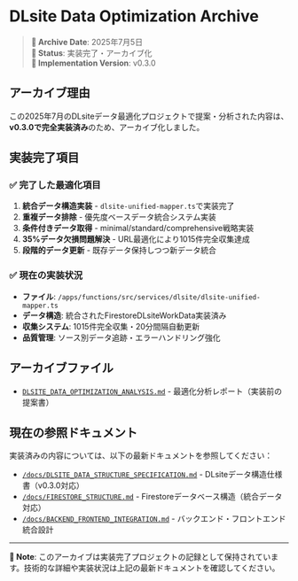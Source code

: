 # DLsite Data Optimization Archive

> **📅 Archive Date**: 2025年7月5日  
> **📝 Status**: 実装完了・アーカイブ化  
> **🔧 Implementation Version**: v0.3.0

## アーカイブ理由

この2025年7月のDLsiteデータ最適化プロジェクトで提案・分析された内容は、**v0.3.0で完全実装済み**のため、アーカイブ化しました。

## 実装完了項目

### ✅ 完了した最適化項目

1. **統合データ構造実装** - `dlsite-unified-mapper.ts`で実装完了
2. **重複データ排除** - 優先度ベースデータ統合システム実装
3. **条件付きデータ取得** - minimal/standard/comprehensive戦略実装
4. **35%データ欠損問題解決** - URL最適化により1015件完全収集達成
5. **段階的データ更新** - 既存データ保持しつつ新データ統合

### ✅ 現在の実装状況

- **ファイル**: `/apps/functions/src/services/dlsite/dlsite-unified-mapper.ts`
- **データ構造**: 統合されたFirestoreDLsiteWorkData実装済み
- **収集システム**: 1015件完全収集・20分間隔自動更新
- **品質管理**: ソース別データ追跡・エラーハンドリング強化

## アーカイブファイル

- [`DLSITE_DATA_OPTIMIZATION_ANALYSIS.md`](./DLSITE_DATA_OPTIMIZATION_ANALYSIS.md) - 最適化分析レポート（実装前の提案書）

## 現在の参照ドキュメント

実装済みの内容については、以下の最新ドキュメントを参照してください：

- [`/docs/DLSITE_DATA_STRUCTURE_SPECIFICATION.md`](../../DLSITE_DATA_STRUCTURE_SPECIFICATION.md) - DLsiteデータ構造仕様書（v0.3.0対応）
- [`/docs/FIRESTORE_STRUCTURE.md`](../../FIRESTORE_STRUCTURE.md) - Firestoreデータベース構造（統合データ対応）
- [`/docs/BACKEND_FRONTEND_INTEGRATION.md`](../../BACKEND_FRONTEND_INTEGRATION.md) - バックエンド・フロントエンド統合設計

---

**📝 Note**: このアーカイブは実装完了プロジェクトの記録として保持されています。技術的な詳細や実装状況は上記の最新ドキュメントを確認してください。
